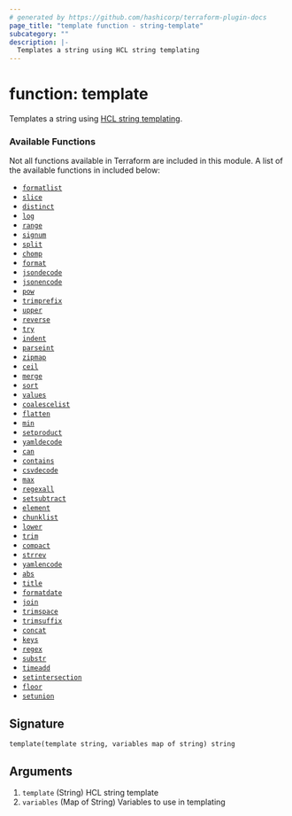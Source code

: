 ```yaml
---
# generated by https://github.com/hashicorp/terraform-plugin-docs
page_title: "template function - string-template"
subcategory: ""
description: |-
  Templates a string using HCL string templating
---
```


# function: template

Templates a string using [HCL string templating](https://developer.hashicorp.com/terraform/language/expressions/strings).

### Available Functions

Not all functions available in Terraform are included in this module. A list of the available functions in included below:
 - [`formatlist`](https://developer.hashicorp.com/terraform/language/functions/formatlist)
 - [`slice`](https://developer.hashicorp.com/terraform/language/functions/slice)
 - [`distinct`](https://developer.hashicorp.com/terraform/language/functions/distinct)
 - [`log`](https://developer.hashicorp.com/terraform/language/functions/log)
 - [`range`](https://developer.hashicorp.com/terraform/language/functions/range)
 - [`signum`](https://developer.hashicorp.com/terraform/language/functions/signum)
 - [`split`](https://developer.hashicorp.com/terraform/language/functions/split)
 - [`chomp`](https://developer.hashicorp.com/terraform/language/functions/chomp)
 - [`format`](https://developer.hashicorp.com/terraform/language/functions/format)
 - [`jsondecode`](https://developer.hashicorp.com/terraform/language/functions/jsondecode)
 - [`jsonencode`](https://developer.hashicorp.com/terraform/language/functions/jsonencode)
 - [`pow`](https://developer.hashicorp.com/terraform/language/functions/pow)
 - [`trimprefix`](https://developer.hashicorp.com/terraform/language/functions/trimprefix)
 - [`upper`](https://developer.hashicorp.com/terraform/language/functions/upper)
 - [`reverse`](https://developer.hashicorp.com/terraform/language/functions/reverse)
 - [`try`](https://developer.hashicorp.com/terraform/language/functions/try)
 - [`indent`](https://developer.hashicorp.com/terraform/language/functions/indent)
 - [`parseint`](https://developer.hashicorp.com/terraform/language/functions/parseint)
 - [`zipmap`](https://developer.hashicorp.com/terraform/language/functions/zipmap)
 - [`ceil`](https://developer.hashicorp.com/terraform/language/functions/ceil)
 - [`merge`](https://developer.hashicorp.com/terraform/language/functions/merge)
 - [`sort`](https://developer.hashicorp.com/terraform/language/functions/sort)
 - [`values`](https://developer.hashicorp.com/terraform/language/functions/values)
 - [`coalescelist`](https://developer.hashicorp.com/terraform/language/functions/coalescelist)
 - [`flatten`](https://developer.hashicorp.com/terraform/language/functions/flatten)
 - [`min`](https://developer.hashicorp.com/terraform/language/functions/min)
 - [`setproduct`](https://developer.hashicorp.com/terraform/language/functions/setproduct)
 - [`yamldecode`](https://developer.hashicorp.com/terraform/language/functions/yamldecode)
 - [`can`](https://developer.hashicorp.com/terraform/language/functions/can)
 - [`contains`](https://developer.hashicorp.com/terraform/language/functions/contains)
 - [`csvdecode`](https://developer.hashicorp.com/terraform/language/functions/csvdecode)
 - [`max`](https://developer.hashicorp.com/terraform/language/functions/max)
 - [`regexall`](https://developer.hashicorp.com/terraform/language/functions/regexall)
 - [`setsubtract`](https://developer.hashicorp.com/terraform/language/functions/setsubtract)
 - [`element`](https://developer.hashicorp.com/terraform/language/functions/element)
 - [`chunklist`](https://developer.hashicorp.com/terraform/language/functions/chunklist)
 - [`lower`](https://developer.hashicorp.com/terraform/language/functions/lower)
 - [`trim`](https://developer.hashicorp.com/terraform/language/functions/trim)
 - [`compact`](https://developer.hashicorp.com/terraform/language/functions/compact)
 - [`strrev`](https://developer.hashicorp.com/terraform/language/functions/strrev)
 - [`yamlencode`](https://developer.hashicorp.com/terraform/language/functions/yamlencode)
 - [`abs`](https://developer.hashicorp.com/terraform/language/functions/abs)
 - [`title`](https://developer.hashicorp.com/terraform/language/functions/title)
 - [`formatdate`](https://developer.hashicorp.com/terraform/language/functions/formatdate)
 - [`join`](https://developer.hashicorp.com/terraform/language/functions/join)
 - [`trimspace`](https://developer.hashicorp.com/terraform/language/functions/trimspace)
 - [`trimsuffix`](https://developer.hashicorp.com/terraform/language/functions/trimsuffix)
 - [`concat`](https://developer.hashicorp.com/terraform/language/functions/concat)
 - [`keys`](https://developer.hashicorp.com/terraform/language/functions/keys)
 - [`regex`](https://developer.hashicorp.com/terraform/language/functions/regex)
 - [`substr`](https://developer.hashicorp.com/terraform/language/functions/substr)
 - [`timeadd`](https://developer.hashicorp.com/terraform/language/functions/timeadd)
 - [`setintersection`](https://developer.hashicorp.com/terraform/language/functions/setintersection)
 - [`floor`](https://developer.hashicorp.com/terraform/language/functions/floor)
 - [`setunion`](https://developer.hashicorp.com/terraform/language/functions/setunion)



## Signature

<!-- signature generated by tfplugindocs -->
```text
template(template string, variables map of string) string
```

## Arguments

<!-- arguments generated by tfplugindocs -->
1. `template` (String) HCL string template
1. `variables` (Map of String) Variables to use in templating

